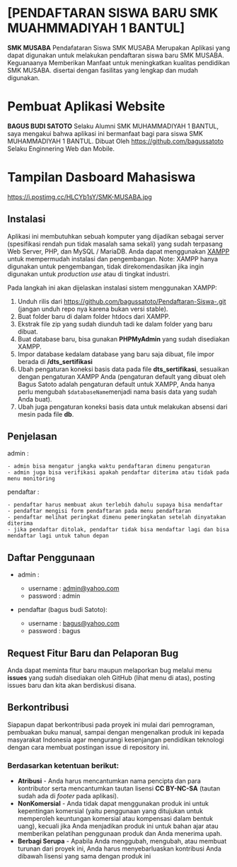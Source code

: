    
# [PENDAFTARAN SISWA BARU SMK MUAHMMADIYAH 1 BANTUL]
**SMK MUSABA** Pendafataran Siswa  SMK MUSABA Merupakan Aplikasi yang dapat digunakan untuk melakukan pendaftaran siswa baru SMK MUSABA. Keguanaanya Memberikan Manfaat untuk meningkatkan kualitas pendidikan SMK MUSABA. disertai dengan fasilitas yang lengkap dan mudah digunakan. 

# Pembuat Aplikasi Website
**BAGUS BUDI SATOTO** Selaku Alumni SMK MUHAMMADIYAH 1 BANTUL, saya mengakui bahwa aplikasi ini bermanfaat bagi para siswa SMK MUHAMMADIYAH 1 BANTUL. 
Dibuat Oleh https://github.com/bagussatoto Selaku Enginnering Web dan Mobile.

# Tampilan Dasboard Mahasiswa 

https://i.postimg.cc/HLCYb1sY/SMK-MUSABA.jpg


## Instalasi

Aplikasi ini membutuhkan sebuah komputer yang dijadikan sebagai server (spesifikasi rendah pun tidak masalah sama sekali) yang sudah terpasang Web Server, PHP, dan MySQL / MariaDB. Anda dapat menggunakan [XAMPP](https://www.apachefriends.org/download.html "XAMPP") untuk mempermudah instalasi dan pengembangan.
Note: XAMPP hanya digunakan untuk pengembangan, tidak direkomendasikan jika ingin digunakan untuk _production use_ atau di tingkat industri.

Pada langkah ini akan dijelaskan instalasi sistem menggunakan XAMPP:

1. Unduh rilis dari https://github.com/bagussatoto/Pendaftaran-Siswa-.git (jangan unduh repo nya karena bukan versi stable).
2. Buat folder baru di dalam folder htdocs dari XAMPP.
3. Ekstrak file zip yang sudah diunduh tadi ke dalam folder yang baru dibuat.
4. Buat database baru, bisa gunakan **PHPMyAdmin** yang sudah disediakan XAMPP.
5. Impor database kedalam database yang baru saja dibuat, file impor berada di **/dts_sertifikasi**
6. Ubah pengaturan koneksi basis data pada file **dts_sertifikasi**, sesuaikan dengan pengaturan XAMPP Anda (pengaturan default yang dibuat oleh Bagus Satoto adalah pengaturan default untuk XAMPP, Anda hanya perlu mengubah `$databaseName`menjadi nama basis data yang sudah Anda buat).
7. Ubah juga pengaturan koneksi basis data untuk melakukan absensi dari mesin pada file **db**.

## Penjelasan
  admin :
  
    - admin bisa mengatur jangka waktu pendaftaran dimenu pengaturan
    - admin juga bisa verifikasi apakah pendaftar diterima atau tidak pada menu monitoring
    
  pendaftar :
    
    - pendaftar harus membuat akun terlebih dahulu supaya bisa mendaftar
    - pendaftar mengisi form pendaftaran pada menu pendaftaran 
    - pendaftar melihat peringkat dimenu pemeringkatan setelah dinyatakan diterima
    - jika pendaftar ditolak, pendaftar tidak bisa mendaftar lagi dan bisa mendaftar lagi untuk tahun depan

## Daftar Penggunaan

  - admin :
    - username : admin@yahoo.com
    - password : admin
    
  - pendaftar (bagus budi Satoto):
    - username : bagus@yahoo.com
    - password : bagus


## Request Fitur Baru dan Pelaporan Bug

Anda dapat meminta fitur baru maupun melaporkan bug melalui menu **issues** yang sudah disediakan oleh GitHub (lihat menu di atas), posting issues baru dan kita akan berdiskusi disana.

## Berkontribusi

Siapapun dapat berkontribusi pada proyek ini mulai dari pemrograman, pembuakan buku manual, sampai dengan mengenalkan produk ini kepada masyarakat Indonesia agar mengurangi kesenjangan pendidikan teknologi dengan cara membuat postingan issue di repository ini.

### Berdasarkan ketentuan berikut:

- **Atribusi** - Anda harus mencantumkan nama pencipta dan para kontributor serta mencantumkan tautan lisensi **CC BY-NC-SA** (tautan sudah ada di _footer_ pada aplikasi).
- **NonKomersial** - Anda tidak dapat menggunakan produk ini untuk kepentingan komersial (yaitu penggunaan yang ditujukan untuk memperoleh keuntungan komersial atau kompensasi dalam bentuk uang), kecuali jika Anda menjadikan produk ini untuk bahan ajar atau memberikan pelatihan penggunaan produk dan Anda menerima upah.
- **Berbagi Serupa** - Apabila Anda menggubah, mengubah, atau membuat turunan dari proyek ini, Anda harus menyebarluaskan kontribusi Anda dibawah lisensi yang sama dengan produk ini




